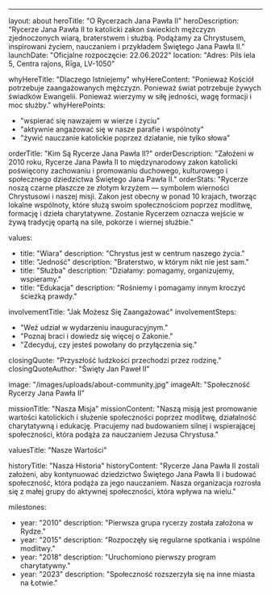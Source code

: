 ---
layout: about
heroTitle: "O Rycerzach Jana Pawła II"
heroDescription: "Rycerze Jana Pawła II to katolicki zakon świeckich mężczyzn zjednoczonych wiarą, braterstwem i służbą. Podążamy za Chrystusem, inspirowani życiem, nauczaniem i przykładem Świętego Jana Pawła II."
launchDate: "Oficjalne rozpoczęcie: 22.06.2022"
location: "Adres: Pils iela 5, Centra rajons, Rīga, LV-1050"

whyHereTitle: "Dlaczego Istniejemy"
whyHereContent: "Ponieważ Kościół potrzebuje zaangażowanych mężczyzn. Ponieważ świat potrzebuje żywych świadków Ewangelii. Ponieważ wierzymy w siłę jedności, wagę formacji i moc służby."
whyHerePoints:
  - "wspierać się nawzajem w wierze i życiu"
  - "aktywnie angażować się w nasze parafie i wspólnoty"
  - "żywić nauczanie katolickie poprzez działanie, nie tylko słowa"

orderTitle: "Kim Są Rycerze Jana Pawła II?"
orderDescription: "Założeni w 2010 roku, Rycerze Jana Pawła II to międzynarodowy zakon katolicki poświęcony zachowaniu i promowaniu duchowego, kulturowego i społecznego dziedzictwa Świętego Jana Pawła II."
orderStats: "Rycerze noszą czarne płaszcze ze złotym krzyżem — symbolem wierności Chrystusowi i naszej misji. Zakon jest obecny w ponad 10 krajach, tworząc lokalne wspólnoty, które służą swoim społecznościom poprzez modlitwę, formację i dzieła charytatywne. Zostanie Rycerzem oznacza wejście w żywą tradycję opartą na sile, pokorze i wiernej służbie."

values:
  - title: "Wiara"
    description: "Chrystus jest w centrum naszego życia."
  - title: "Jedność"
    description: "Braterstwo, w którym nikt nie jest sam."
  - title: "Służba"
    description: "Działamy: pomagamy, organizujemy, wspieramy."
  - title: "Edukacja"
    description: "Rośniemy i pomagamy innym kroczyć ścieżką prawdy."

involvementTitle: "Jak Możesz Się Zaangażować"
involvementSteps:
  - "Weź udział w wydarzeniu inauguracyjnym."
  - "Poznaj braci i dowiedz się więcej o Zakonie."
  - "Zdecyduj, czy jesteś powołany do przyłączenia się."

closingQuote: "Przyszłość ludzkości przechodzi przez rodzinę."
closingQuoteAuthor: "Święty Jan Paweł II"

image: "/images/uploads/about-community.jpg"
imageAlt: "Społeczność Rycerzy Jana Pawła II"

missionTitle: "Nasza Misja"
missionContent: "Naszą misją jest promowanie wartości katolickich i służenie społeczności poprzez modlitwę, działalność charytatywną i edukację. Pracujemy nad budowaniem silnej i wspierającej społeczności, która podąża za nauczaniem Jezusa Chrystusa."

valuesTitle: "Nasze Wartości"

historyTitle: "Nasza Historia"
historyContent: "Rycerze Jana Pawła II zostali założeni, aby kontynuować dziedzictwo Świętego Jana Pawła II i budować społeczność, która podąża za jego nauczaniem. Nasza organizacja rozrosła się z małej grupy do aktywnej społeczności, która wpływa na wielu."

milestones:
  - year: "2010"
    description: "Pierwsza grupa rycerzy została założona w Rydze."
  - year: "2015"
    description: "Rozpoczęły się regularne spotkania i wspólne modlitwy."
  - year: "2018"
    description: "Uruchomiono pierwszy program charytatywny."
  - year: "2023"
    description: "Społeczność rozszerzyła się na inne miasta na Łotwie." 